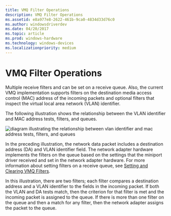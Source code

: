 ```yaml
---
title: VMQ Filter Operations
description: VMQ Filter Operations
ms.assetid: e8a977e8-2622-461b-9ca0-4834d33d76c0
ms.author: windowsdriverdev
ms.date: 04/20/2017
ms.topic: article
ms.prod: windows-hardware
ms.technology: windows-devices
ms.localizationpriority: medium
---
```


# VMQ Filter Operations





Multiple receive filters and can be set on a receive queue. Also, the current VMQ implementation supports filters on the destination media access control (MAC) address of the incoming packets and optional filters that inspect the virtual local area network (VLAN) identifier.

The following illustration shows the relationship between the VLAN identifier and MAC address tests, filters, and queues.

![diagram illustrating the relationship between vlan identifier and mac address tests, filters, and queues](images/vmqfilter.png)

In the preceding illustration, the network data packet includes a destination address (DA) and VLAN identifier field. The network adapter hardware implements the filters on the queue based on the settings that the miniport driver received and set in the network adapter hardware. For more information about setting filters on a receive queue, see [Setting and Clearing VMQ Filters](setting-and-clearing-vmq-filters.md).

In this illustration, there are two filters; each filter compares a destination address and a VLAN identifier to the fields in the incoming packet. If both the VLAN and DA tests match, then the criterion for that filter is met and the incoming packet is assigned to the queue. If there is more than one filter on the queue and then a match for any filter, then the network adapter assigns the packet to the queue.

 

 





